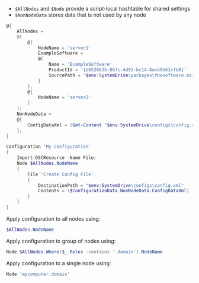 - `$AllNodes` and `$Node` provide a script-local hashtable for shared settings
- `$NonNodeData` stores data that is not used by any node

```powershell
@{
	AllNodes =
	@(
		@{
			NodeName = 'server1'
			ExampleSoftware =
			@{
				Name = 'ExampleSoftware'
				ProductId = '{b652663b-867c-4d93-bc14-8ecb0b61cfb0}'
				SourcePath = "$env:SystemDrive\packages\thesoftware.msi"
			}
		},
		@{
			NodeName = 'server2'
		}
	);
	NonNodeData =
	@{
	    ConfigDataXml = (Get-Content "$env:SystemDrive\configs\config.xml")
	};
}

Configuration 'My Configuration'
{
    Import-DSCResource -Name File;
    Node $AllNodes.NodeName
    {
        File 'Create Config File'
        {
            DestinationPath = "$env:SystemDrive\configs\config.xml"
            Contents = ($ConfigurationData.NonNodeData.ConfigDataXml)
        }
    }
}
```

Apply configuration to all nodes using:
```powershell
$AllNodes.NodeName
```

Apply configuration to group of nodes using:
```powershell
Node $AllNodes.Where($_.Roles -contains '.domain').NodeName
```

Apply configuration to a single node using:
```powershell
Node 'mycomputer.domain'
```
